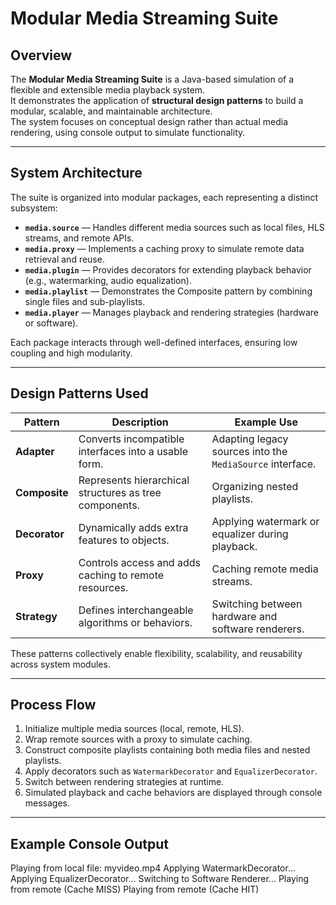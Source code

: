 # Modular Media Streaming Suite

## Overview
The **Modular Media Streaming Suite** is a Java-based simulation of a flexible and extensible media playback system.  
It demonstrates the application of **structural design patterns** to build a modular, scalable, and maintainable architecture.  
The system focuses on conceptual design rather than actual media rendering, using console output to simulate functionality.

---

## System Architecture
The suite is organized into modular packages, each representing a distinct subsystem:

- **`media.source`** — Handles different media sources such as local files, HLS streams, and remote APIs.  
- **`media.proxy`** — Implements a caching proxy to simulate remote data retrieval and reuse.  
- **`media.plugin`** — Provides decorators for extending playback behavior (e.g., watermarking, audio equalization).  
- **`media.playlist`** — Demonstrates the Composite pattern by combining single files and sub-playlists.  
- **`media.player`** — Manages playback and rendering strategies (hardware or software).  

Each package interacts through well-defined interfaces, ensuring low coupling and high modularity.

---

## Design Patterns Used
| Pattern | Description | Example Use |
|----------|--------------|-------------|
| **Adapter** | Converts incompatible interfaces into a usable form. | Adapting legacy sources into the `MediaSource` interface. |
| **Composite** | Represents hierarchical structures as tree components. | Organizing nested playlists. |
| **Decorator** | Dynamically adds extra features to objects. | Applying watermark or equalizer during playback. |
| **Proxy** | Controls access and adds caching to remote resources. | Caching remote media streams. |
| **Strategy** | Defines interchangeable algorithms or behaviors. | Switching between hardware and software renderers. |

These patterns collectively enable flexibility, scalability, and reusability across system modules.

---

## Process Flow
1. Initialize multiple media sources (local, remote, HLS).  
2. Wrap remote sources with a proxy to simulate caching.  
3. Construct composite playlists containing both media files and nested playlists.  
4. Apply decorators such as `WatermarkDecorator` and `EqualizerDecorator`.  
5. Switch between rendering strategies at runtime.  
6. Simulated playback and cache behaviors are displayed through console messages.

---

## Example Console Output
Playing from local file: myvideo.mp4
Applying WatermarkDecorator...
Applying EqualizerDecorator...
Switching to Software Renderer...
Playing from remote (Cache MISS)
Playing from remote (Cache HIT)
